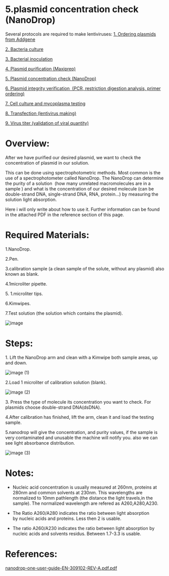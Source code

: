 5.plasmid concentration check (NanoDrop)
===========================================

Several protocols are required to make lentiviruses:
[1.  Ordering plasmids from Addgene](https://github.com/NeuralSyntaxLab/lab-handbook/blob/main/Chemichals%2C%20Solutions%2C%20Dlutions%2C%20and%20Reagents/lentivirus%20production%20protocols/1.Ordering%20plasmids%20from%20Addgene.md)
    
[2.  Bacteria culture](https://github.com/NeuralSyntaxLab/lab-handbook/blob/main/Chemichals%2C%20Solutions%2C%20Dlutions%2C%20and%20Reagents/lentivirus%20production%20protocols/2.Bacteria%20culture.md)

[3.  Bacterial inoculation](https://github.com/NeuralSyntaxLab/lab-handbook/blob/main/Chemichals%2C%20Solutions%2C%20Dlutions%2C%20and%20Reagents/lentivirus%20production%20protocols/3.Bacterial%20inoculation.md)
    
[4.  Plasmid purification (Maxiprep)](https://github.com/NeuralSyntaxLab/lab-handbook/blob/main/Chemichals%2C%20Solutions%2C%20Dlutions%2C%20and%20Reagents/lentivirus%20production%20protocols/4.%20Plasmid%20purification.md)
    
[5.  Plasmid concentration check (NanoDrop)](https://github.com/NeuralSyntaxLab/lab-handbook/blob/main/Chemichals,%20Solutions,%20Dlutions,%20and%20Reagents/lentivirus%20production%20protocols/5.%20Plasmid%20concentration%20check.md)
    
[6.  Plasmid integrity verification  (PCR, restriction digestion analysis, primer ordering)](https://github.com/NeuralSyntaxLab/lab-handbook/blob/main/Chemichals%2C%20Solutions%2C%20Dlutions%2C%20and%20Reagents/lentivirus%20production%20protocols/6.Plasmid%20integrity%20verification(sequencing).md)
    
[7.  Cell culture and mycoplasma testing](https://github.com/NeuralSyntaxLab/lab-handbook/blob/main/Chemichals%2C%20Solutions%2C%20Dlutions%2C%20and%20Reagents/lentivirus%20production%20protocols/7.HEK%20293T%20cells%20split%20and%20maintenance.md)
    
[8. Transfection (lentivirus making)](https://github.com/NeuralSyntaxLab/lab-handbook/blob/main/Chemichals%2C%20Solutions%2C%20Dlutions%2C%20and%20Reagents/lentivirus%20production%20protocols/8.Transfection.md)
    
[9.  Virus titer (validation of viral quantity)](https://github.com/NeuralSyntaxLab/lab-handbook/blob/main/Chemichals%2C%20Solutions%2C%20Dlutions%2C%20and%20Reagents/lentivirus%20production%20protocols/9.Virus%20titer%20(validation%20of%20viral%20quantity).md)

  

Overview:
=========

After we have purified our desired plasmid, we want to check the concentration of plasmid in our solution.

This can be done using spectrophotometric methods. Most common is the use of a spectrophotometer called NanoDrop. The NanoDrop can determine the purity of a solution  (how many unrelated macromolecules are in a sample ) and what is the concentration of our desired molecule (can be double-strand DNA, single-strand DNA, RNA, protein...) by measuring the solution light absorption. 

Here i will only write about how to use it. Further information can be found in the attached PDF in the reference section of this page.

Required Materials:
===================

1.NanoDrop.

2.Pen.

3.calibration sample (a clean sample of the solute, without any plasmid) also known as blank.

4.1microliter pipette.

5\. 1.microliter tips.

6.Kimwipes.

7.Test solution (the solution which contains the plasmid).

![image](https://user-images.githubusercontent.com/111876216/232505101-82021400-acea-46be-a70c-5be2bf6c9cd9.png)


Steps:
======

1\. Lift the NanoDrop arm and clean with a Kimwipe both sample areas, up and down.

![image (1)](https://user-images.githubusercontent.com/111876216/232287347-7bec76f5-3eb2-4312-8cfa-2f43588f11bb.png)


2.Load 1 microliter of calibration solution (blank).

![image (2)](https://user-images.githubusercontent.com/111876216/232287337-9e2b38dc-5ffa-4d52-9b91-5a3bf4269546.png)

3\. Press the type of molecule its concentration you want to check. For plasmids choose double-strand DNA(dsDNA).

4.After calibration has finished, lift the arm, clean it and load the testing sample.

5.nanodrop will give the concentration, and purity values, if the sample is very contaminated and unusable the machine will notify you. also we can see light absorbance distribution.

![image (3)](https://user-images.githubusercontent.com/111876216/232287321-778d5eec-9098-4656-b929-d9eebd76976d.png)


Notes:
======

* Nucleic acid concentration is usually measured at 260nm, proteins at 280nm and common solvents at 230nm. This wavelengths are normalized to 10mm pathlength (the distance the light travels,in the sample). The normalized wavelength are refered as A260,A280,A230.
    
* The Ratio A260/A280 indicates the ratio between light absorption by nucleic acids and proteins. Less then 2 is usable.
    
* The ratio A260/A230 indicates the ratio between light absorption by nucleic acids and solvents residus. Between 1.7-3.3 is usable.
    

References:
===========
[nanodrop-one-user-guide-EN-309102-REV-A.pdf.pdf](https://github.com/NeuralSyntaxLab/lab-handbook/files/11241698/nanodrop-one-user-guide-EN-309102-REV-A.pdf.pdf)
